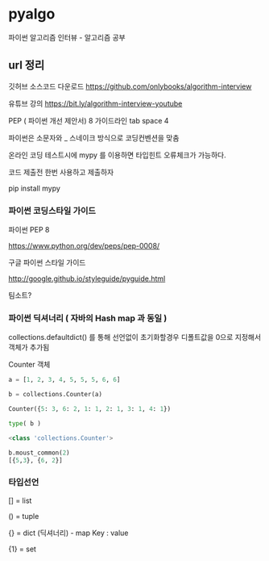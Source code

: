 # pyalgo
파이썬 알고리즘 인터뷰 - 알고리즘 공부

## url 정리

깃허브 소스코드 다운로드
https://github.com/onlybooks/algorithm-interview

유튜브 강의 https://bit.ly/algorithm-interview-youtube



PEP ( 파이썬 개선 제안서) 8 가이드라인 tab space 4

파이썬은 소문자와 _ 스네이크 방식으로 코딩컨벤션을 맞춤

 

온라인 코딩 테스트시에  mypy 를 이용하면 타입힌트 오류체크가 가능하다.

코드 제출전 한번 사용하고 제출하자

pip install mypy



### 파이썬 코딩스타일 가이드 



파이썬  PEP 8

https://www.python.org/dev/peps/pep-0008/

구글 파이썬 스타일 가이드

http://google.github.io/styleguide/pyguide.html



팀소트?

### 파이썬 딕셔너리 ( 자바의 Hash map 과 동일 )

collections.defaultdict() 를 통해 선언없이 초기화할경우 디폴트값을 0으로 지정해서 객체가 추가됨

Counter 객체

```python
a = [1, 2, 3, 4, 5, 5, 5, 6, 6]

b = collections.Counter(a)

Counter({5: 3, 6: 2, 1: 1, 2: 1, 3: 1, 4: 1})

type( b )

<class 'collections.Counter'>

b.moust_common(2)
[{5,3}, {6, 2}]

```



### 타입선언

[] = list

() = tuple

{} = dict (딕셔너리) - map Key : value

{1} = set
